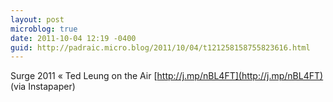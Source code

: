 ```yaml
---
layout: post
microblog: true
date: 2011-10-04 12:19 -0400
guid: http://padraic.micro.blog/2011/10/04/t121258158755823616.html
---
```

Surge 2011 «  Ted Leung on the Air [http://j.mp/nBL4FT](http://j.mp/nBL4FT) (via Instapaper)
